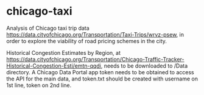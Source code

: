 # chicago-taxi

Analysis of Chicago taxi trip data https://data.cityofchicago.org/Transportation/Taxi-Trips/wrvz-psew, in order to explore the viability of road pricing schemes in the city.

Historical Congestion Estimates by Region, at https://data.cityofchicago.org/Transportation/Chicago-Traffic-Tracker-Historical-Congestion-Esti/emtn-qqdi, needs to be downloaded to /Data directory. A Chicago Data Portal app token needs to be obtained to access the API for the main data, and token.txt should be created with username on 1st line, token on 2nd line.
